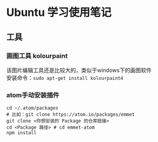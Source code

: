 # Ubuntu 学习使用笔记

## 工具

### 画图工具 kolourpaint
该图片编辑工具还是比较大的，类似于windows下的画图软件  
安装命令：`sudo apt-get install kolourpaint4`

### atom手动安装插件
```
cd ~/.atom/packages
# 比如：git clone https://atom.io/packages/emmet
git clone <你想安装的 Package 的仓库链接>
cd <Package 路径> # cd emmet-atom
npm install

```
